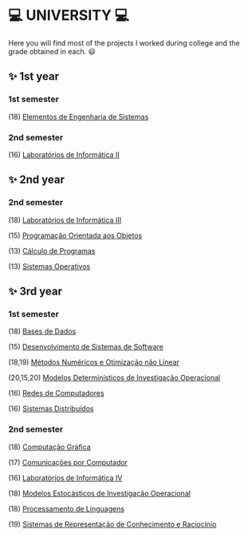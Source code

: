 # :computer: UNIVERSITY :computer:

Here you will find most of the projects I worked during college and the grade obtained in each. 😃

## :sparkles: 1st year
### 1st semester
(18) [Elementos de Engenharia de Sistemas](https://github.com/rita-peixoto/uminho-lei/)

### 2nd semester
(16) [Laboratórios de Informática II](https://github.com/rita-peixoto/uminho-lei/)

## :sparkles: 2nd year
### 2nd semester
(18) [Laboratórios de Informática III](https://github.com/rita-peixoto/uminho-lei/)

(15) [Programação Orientada aos Objetos](https://github.com/rita-peixoto/uminho-lei/)

(13) [Cálculo de Programas](https://github.com/rita-peixoto/uminho-lei/)

(13) [Sistemas Operativos](https://github.com/rita-peixoto/uminho-lei/)

## :sparkles: 3rd year
### 1st semester

(18) [Bases de Dados](https://github.com/rita-peixoto/uminho-lei/)

(15) [Desenvolvimento de Sistemas de Software](https://github.com/rita-peixoto/uminho-lei/)

(18,19) [Métodos Numéricos e Otimização não Linear](https://github.com/rita-peixoto/uminho-lei/)

(20,15,20) [Modelos Determinísticos de Investigação Operacional](https://github.com/rita-peixoto/uminho-lei/)

(16) [Redes de Computadores](https://github.com/rita-peixoto/uminho-lei/)

(16) [Sistemas Distribuídos](https://github.com/rita-peixoto/uminho-lei/)


### 2nd semester

(18) [Computação Gráfica](https://github.com/rita-peixoto/uminho-lei/)

(17) [Comunicações por Computador](https://github.com/rita-peixoto/uminho-lei/)

(16) [Laboratórios de Informática IV](https://github.com/rita-peixoto/uminho-lei/)

(18) [Modelos Estocásticos de Investigação Operacional](https://github.com/rita-peixoto/uminho-lei/)

(18) [Processamento de Linguagens](https://github.com/rita-peixoto/uminho-lei/)

(19) [Sistemas de Representação de Conhecimento e Raciocínio](https://github.com/rita-peixoto/uminho-lei/)







